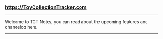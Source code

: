 ### https://ToyCollectionTracker.com 
<hr>
Welcome to TCT Notes, you can read about the upcoming features and changelog here.
<hr>                                                  
                                                                  
                                                                  
                                                                  
